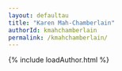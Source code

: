 ```yaml
---
layout: defaultau
title: "Karen Mah-Chamberlain"
authorId: kmahchamberlain
permalink: /kmahchamberlain/
---
```

{% include loadAuthor.html %}
<script>
    $(document).ready(function(){
        showAuthorBio('{{ page.authorId }}');
   });
</script>